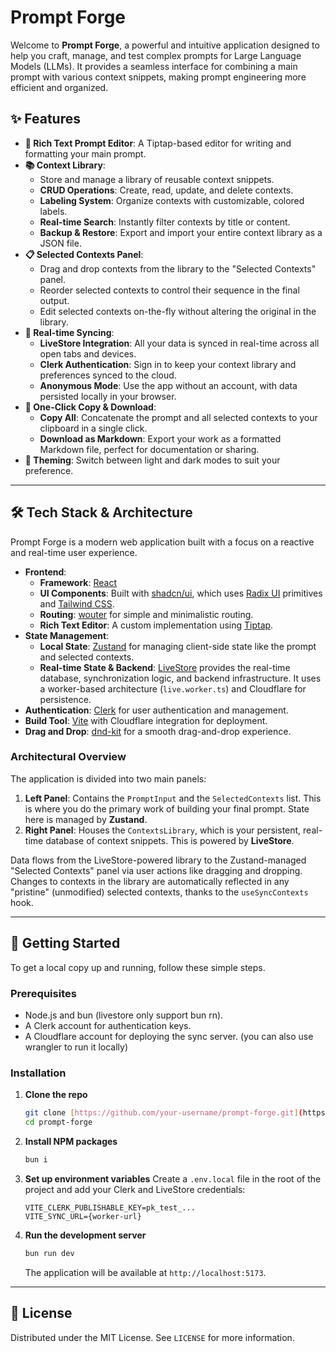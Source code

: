# Prompt Forge

Welcome to **Prompt Forge**, a powerful and intuitive application designed to help you craft, manage, and test complex prompts for Large Language Models (LLMs). It provides a seamless interface for combining a main prompt with various context snippets, making prompt engineering more efficient and organized.

## ✨ Features

- **📝 Rich Text Prompt Editor**: A Tiptap-based editor for writing and formatting your main prompt.
- **📚 Context Library**:
    - Store and manage a library of reusable context snippets.
    - **CRUD Operations**: Create, read, update, and delete contexts.
    - **Labeling System**: Organize contexts with customizable, colored labels.
    - **Real-time Search**: Instantly filter contexts by title or content.
    - **Backup & Restore**: Export and import your entire context library as a JSON file.
- **📋 Selected Contexts Panel**:
    - Drag and drop contexts from the library to the "Selected Contexts" panel.
    - Reorder selected contexts to control their sequence in the final output.
    - Edit selected contexts on-the-fly without altering the original in the library.
- **🔄 Real-time Syncing**:
    - **LiveStore Integration**: All your data is synced in real-time across all open tabs and devices.
    - **Clerk Authentication**: Sign in to keep your context library and preferences synced to the cloud.
    - **Anonymous Mode**: Use the app without an account, with data persisted locally in your browser.
- **🚀 One-Click Copy & Download**:
    - **Copy All**: Concatenate the prompt and all selected contexts to your clipboard in a single click.
    - **Download as Markdown**: Export your work as a formatted Markdown file, perfect for documentation or sharing.
- **🎨 Theming**: Switch between light and dark modes to suit your preference.

---

## 🛠️ Tech Stack & Architecture

Prompt Forge is a modern web application built with a focus on a reactive and real-time user experience.

- **Frontend**:
    - **Framework**: [React](https://react.dev/)
    - **UI Components**: Built with [shadcn/ui](https://ui.shadcn.com/), which uses [Radix UI](https://www.radix-ui.com/) primitives and [Tailwind CSS](https://tailwindcss.com/).
    - **Routing**: [wouter](https://github.com/molefrog/wouter) for simple and minimalistic routing.
    - **Rich Text Editor**: A custom implementation using [Tiptap](https://tiptap.dev/).
- **State Management**:
    - **Local State**: [Zustand](https://github.com/pmndrs/zustand) for managing client-side state like the prompt and selected contexts.
    - **Real-time State & Backend**: [LiveStore](https://livestore.dev/) provides the real-time database, synchronization logic, and backend infrastructure. It uses a worker-based architecture (`live.worker.ts`) and Cloudflare for persistence.
- **Authentication**: [Clerk](https://clerk.com/) for user authentication and management.
- **Build Tool**: [Vite](https://vitejs.dev/) with Cloudflare integration for deployment.
- **Drag and Drop**: [dnd-kit](https://dndkit.com/) for a smooth drag-and-drop experience.

### Architectural Overview

The application is divided into two main panels:

1.  **Left Panel**: Contains the `PromptInput` and the `SelectedContexts` list. This is where you do the primary work of building your final prompt. State here is managed by **Zustand**.
2.  **Right Panel**: Houses the `ContextsLibrary`, which is your persistent, real-time database of context snippets. This is powered by **LiveStore**.

Data flows from the LiveStore-powered library to the Zustand-managed "Selected Contexts" panel via user actions like dragging and dropping. Changes to contexts in the library are automatically reflected in any "pristine" (unmodified) selected contexts, thanks to the `useSyncContexts` hook.

---

## 🚀 Getting Started

To get a local copy up and running, follow these simple steps.

### Prerequisites

-   Node.js and bun (livestore only support bun rn).
-   A Clerk account for authentication keys.
-   A Cloudflare account for deploying the sync server. (you can also use wrangler to run it locally)

### Installation

1.  **Clone the repo**
    ```sh
    git clone [https://github.com/your-username/prompt-forge.git](https://github.com/your-username/prompt-forge.git)
    cd prompt-forge
    ```
2.  **Install NPM packages**
    ```sh
    bun i
    ```
3.  **Set up environment variables**
    Create a `.env.local` file in the root of the project and add your Clerk and LiveStore credentials:
    ```env
    VITE_CLERK_PUBLISHABLE_KEY=pk_test_...
    VITE_SYNC_URL={worker-url}
    ```
4.  **Run the development server**
    ```sh
    bun run dev
    ```
    The application will be available at `http://localhost:5173`.

---

## 📄 License

Distributed under the MIT License. See `LICENSE` for more information.
